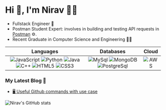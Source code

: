 # Hi 👋, I'm Nirav 👨‍💻

- Fullstack Engineer 🚀
- Postman Student Expert: involves in building and testing API requests in [Postman](https://api.badgr.io/public/assertions/EZYMK4bOQ6akn8m08ZPLvA) ⚙️.
- Recent Graduate in Computer Science and Engineering 👨‍🎓

| Languages | Databases | Cloud |
| :---: | :---: | :---: |
| ![JavaScript](https://img.shields.io/badge/-JavaScript-black?style=flat-square&logo=javascript) ![Python](https://img.shields.io/badge/-Python-black?style=flat-square&logo=Python) ![Java](https://img.shields.io/badge/-java-E34A86?style=flat-square&logo=java) ![C++](https://img.shields.io/badge/-C++-00599C?style=flat-square&logo=c) ![HTML5](https://img.shields.io/badge/-HTML5-E34F26?style=flat-square&logo=html5&logoColor=white) ![CSS3](https://img.shields.io/badge/-CSS3-1572B6?style=flat-square&logo=css3) | ![MySql](https://img.shields.io/badge/MySQL-005C84?style=for-the-badge&logo=mysql&logoColor=white) ![MongoDB](https://img.shields.io/badge/MongoDB-4EA94B?style=for-the-badge&logo=mongodb&logoColor=white) ![PostgreSql](https://img.shields.io/badge/PostgreSQL-316192?style=for-the-badge&logo=postgresql&logoColor=white) | ![AWS](https://img.shields.io/badge/AWS-%23FF9900.svg?style=for-the-badge&logo=amazon-aws&logoColor=white) | 

### My Latest Blog 📝
- [🖥 Useful Github commands with use case](https://srkds.hashnode.dev/useful-github-commands-with-use-case)

![Nirav's GitHub stats](https://github-readme-stats-eight-theta.vercel.app/api?username=srkds&show_icons=true&theme=radical&include_all_commits=true&count_private=true)

<!-- Postman student expert badge -->
<!-- <a href="https://api.badgr.io/public/assertions/EZYMK4bOQ6akn8m08ZPLvA"><img width="120px" height="120px" src="https://api.badgr.io/public/assertions/EZYMK4bOQ6akn8m08ZPLvA/image"></a><p class="badgr-badge-name" style="hyphens: auto; overflow-wrap: break-word; word-wrap: break-word; margin: 0; font-size: 16px; font-weight: 600; font-style: normal; font-stretch: normal; line-height: 1.25; letter-spacing: normal; text-align: left; color: #05012c;">Postman Student Expert</p><p class="badgr-badge-date" style="margin: 0; font-size: 12px; font-style: normal; font-stretch: normal; line-height: 1.67; letter-spacing: normal; text-align: left; color: #555555;"><strong style="font-size: 12px; font-weight: bold; font-style: normal; font-stretch: normal; line-height: 1.67; letter-spacing: normal; text-align: left; color: #000;">Awarded: </strong>Feb 15, 2022</p> -->
<!-- End Postman student expert badge -->


<!--
**srkds/srkds** is a ✨ _special_ ✨ repository because its `README.md` (this file) appears on your GitHub profile.

Here are some ideas to get you started:

- 🔭 I’m currently working on ...
- 🌱 I’m currently learning ...
- 👯 I’m looking to collaborate on ...
- 🤔 I’m looking for help with ...
- 💬 Ask me about ...
- 📫 How to reach me: ...
- 😄 Pronouns: ...
- ⚡ Fun fact: ...
-->
